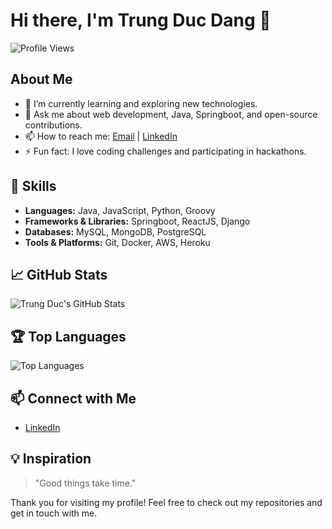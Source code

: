 # Hi there, I'm Trung Duc Dang 👋

![Profile Views](https://komarev.com/ghpvc/?username=dangtrungduc17895&color=brightgreen)

## About Me

- 🌱 I’m currently learning and exploring new technologies.
- 💬 Ask me about web development, Java, Springboot, and open-source contributions.
- 📫 How to reach me: [Email](mailto:your-email@example.com) | [LinkedIn](https://www.linkedin.com/in/your-linkedin-profile)
- ⚡ Fun fact: I love coding challenges and participating in hackathons.

## 🚀 Skills

- **Languages:** Java, JavaScript, Python, Groovy
- **Frameworks & Libraries:** Springboot, ReactJS, Django
- **Databases:** MySQL, MongoDB, PostgreSQL
- **Tools & Platforms:** Git, Docker, AWS, Heroku

## 📈 GitHub Stats

![Trung Duc's GitHub Stats](https://github-readme-stats.vercel.app/api?username=dangtrungduc17895&show_icons=true&theme=radical)

## 🏆 Top Languages

![Top Languages](https://github-readme-stats.vercel.app/api/top-langs/?username=dangtrungduc17895&layout=compact&theme=radical)

## 📫 Connect with Me

- [LinkedIn](https://www.linkedin.com/in/dangtrungduc17895/)

## 💡 Inspiration

> "Good things take time."

Thank you for visiting my profile! Feel free to check out my repositories and get in touch with me.
